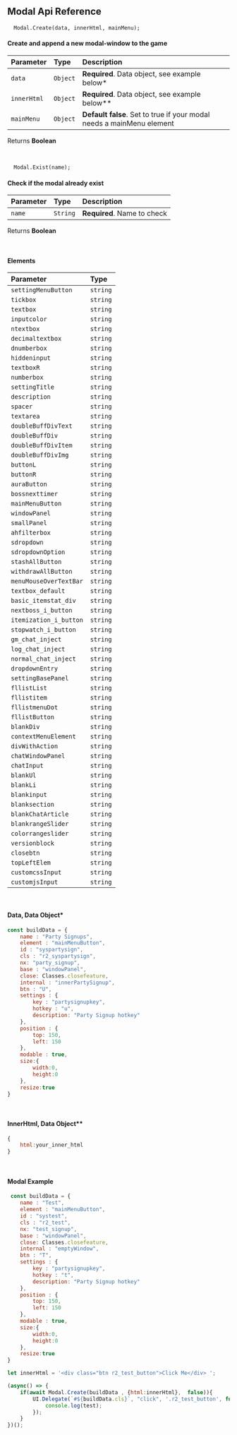 ## Modal Api Reference

```
  Modal.Create(data, innerHtml, mainMenu);
```
#### Create and append a new modal-window to the game

| Parameter | Type     | Description                |
| :-------- | :------- | :------------------------- |
| `data` | `Object` | **Required**. Data object, see example below* |
| `innerHtml` | `Object` | **Required**. Data object, see example below** |
| `mainMenu` | `Object` | **Default false**. Set to true if your modal needs a mainMenu element |

Returns **Boolean**

<br />

```
  Modal.Exist(name);
```
#### Check if the modal already exist

| Parameter | Type     | Description                |
| :-------- | :------- | :------------------------- |
| `name` | `String` | **Required**. Name to check |

Returns **Boolean**

<br />


#### Elements

| Parameter | Type |
| :------------------------- | :------- |
| `settingMenuButton` | `string` | 
| `tickbox` | `string` | 
| `textbox` | `string` | 
| `inputcolor` | `string` | 
| `ntextbox` | `string` | 
| `decimaltextbox` | `string` | 
| `dnumberbox` | `string` | 
| `hiddeninput` | `string` | 
| `textboxR` | `string` | 
| `numberbox` | `string` | 
| `settingTitle` | `string` | 
| `description` | `string` | 
| `spacer` | `string` | 
| `textarea` | `string` | 
| `doubleBuffDivText` | `string` | 
| `doubleBuffDiv` | `string` | 
| `doubleBuffDivItem` | `string` | 
| `doubleBuffDivImg` | `string` | 
| `buttonL` | `string` | 
| `buttonR` | `string` | 
| `auraButton` | `string` | 
| `bossnexttimer` | `string` | 
| `mainMenuButton` | `string` | 
| `windowPanel` | `string` | 
| `smallPanel` | `string` | 
| `ahfilterbox` | `string` | 
| `sdropdown` | `string` | 
| `sdropdownOption` | `string` | 
| `stashAllButton` | `string` | 
| `withdrawAllButton` | `string` | 
| `menuMouseOverTextBar` | `string` | 
| `textbox_default` | `string` | 
| `basic_itemstat_div` | `string` | 
| `nextboss_i_button` | `string` | 
| `itemization_i_button` | `string` | 
| `stopwatch_i_button` | `string` | 
| `gm_chat_inject` | `string` | 
| `log_chat_inject` | `string` | 
| `normal_chat_inject` | `string` | 
| `dropdownEntry` | `string` | 
| `settingBasePanel` | `string` | 
| `fllistList` | `string` | 
| `fllistitem` | `string` | 
| `fllistmenuDot` | `string` | 
| `fllistButton` | `string` | 
| `blankDiv` | `string` | 
| `contextMenuElement` | `string` | 
| `divWithAction` | `string` | 
| `chatWindowPanel` | `string` | 
| `chatInput` | `string` | 
| `blankUl` | `string` | 
| `blankLi` | `string` | 
| `blankinput` | `string` | 
| `blanksection` | `string` | 
| `blankChatArticle` | `string` | 
| `blankrangeSlider` | `string` | 
| `colorrangeslider` | `string` | 
| `versionblock` | `string` | 
| `closebtn` | `string` | 
| `topLeftElem` | `string` | 
| `customcssInput` | `string` | 
| `customjsInput` | `string` | 

<br />


#### Data, Data Object*


```js
const buildData = {
    name : "Party Signups",
    element : "mainMenuButton",
    id : "syspartysign",
    cls : "r2_syspartysign",
    nx: "party_signup",
    base : "windowPanel",
    close: Classes.closefeature,
    internal : "innerPartySignup",
    btn : "U",
    settings : {
        key : "partysignupkey",
        hotkey : "u",
        description: "Party Signup hotkey"
    },
    position : {
        top: 150,
        left: 150
    },
    modable : true,
    size:{
        width:0,
        height:0
    },
    resize:true
}
```

<br />


#### InnerHtml, Data Object**

```js
{
    html:your_inner_html
}

```


<br />

#### Modal Example

```js
 const buildData = {
    name : "Test",
    element : "mainMenuButton",
    id : "systest",
    cls : "r2_test",
    nx: "test_signup",
    base : "windowPanel",
    close: Classes.closefeature,
    internal : "emptyWindow",
    btn : "T",
    settings : {
        key : "partysignupkey",
        hotkey : "t",
        description: "Party Signup hotkey"
    },
    position : {
        top: 150,
        left: 150
    },
    modable : true,
    size:{
        width:0,
        height:0
    },
    resize:true
}

let innerHtml = '<div class="btn r2_test_button">Click Me</div> ';

(async() => {  
    if(await Modal.Create(buildData , {html:innerHtml},  false)){
        UI.Delegate(`#${buildData.cls}`, "click", '.r2_test_button', function(){
            console.log(test);
        });
    }
})();

```